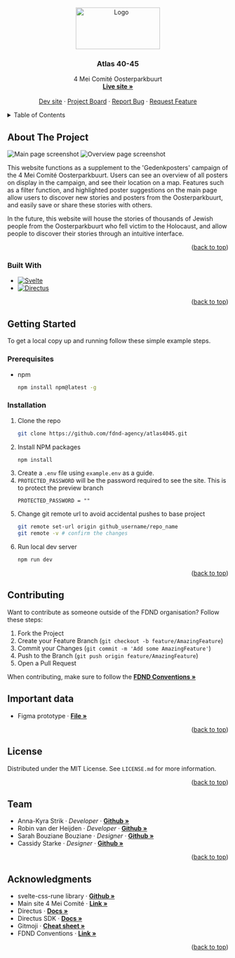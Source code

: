 <a id="readme-top"></a>

<!-- PROJECT LOGO -->
<br />
<div align="center">
  <a href="https://github.com/fdnd-agency/atlas4045">
    <img src="https://github.com/user-attachments/assets/723a654b-2c8a-4d17-bfe2-158f96616757" alt="Logo" width="192" height="95">
  </a>

  <h3 align="center">Atlas 40-45</h3>

  <p align="center">
    4 Mei Comité Oosterparkbuurt
    <br />
    <a href="https://atlas4045.agency.fdnd.nl/"><strong>Live site »</strong></a>
    <br />
    <br />
    <a href="https://atlas4045.dev.fdnd.nl/">Dev site</a>
    &middot;
    <a href="https://github.com/orgs/fdnd-agency/projects/67">Project Board</a>
    &middot;
    <a href="https://github.com/fdnd-agency/atlas4045/issues/new?template=bug_report.yml">Report Bug</a>
    &middot;
    <a href="https://github.com/fdnd-agency/atlas4045/issues/new?template=feature_request.md">Request Feature</a>
  </p>
</div>



<!-- TABLE OF CONTENTS -->
<details>
  <summary>Table of Contents</summary>
  <ol>
    <li>
      <a href="#about-the-project">About The Project</a>
      <ul>
        <li><a href="#built-with">Built With</a></li>
      </ul>
    </li>
    <li>
      <a href="#getting-started">Getting Started</a>
      <ul>
        <li><a href="#prerequisites">Prerequisites</a></li>
        <li><a href="#installation">Installation</a></li>
      </ul>
    </li>
    <li><a href="#contributing">Contributing</a></li>
    <li><a href="#license">License</a></li>
    <li><a href="#importend-data">Importend data</a></li>
    <li><a href="#team">Team</a></li>
    <li><a href="#acknowledgments">Acknowledgments</a></li>
  </ol>
</details>



<!-- ABOUT THE PROJECT -->
## About The Project

![Main page screenshot](https://github.com/user-attachments/assets/dd64e362-cb19-4d18-939d-2ba46aa7345e)
![Overview page screenshot](https://github.com/user-attachments/assets/a53830e2-51a8-4e02-8eba-1fbfbcb5353d)

This website functions as a supplement to the 'Gedenkposters' campaign of the 4 Mei Comité Oosterparkbuurt. Users can see an overview of all posters on display in the campaign, and see their location on a map. Features such as a filter function, and highlighted poster suggestions on the main page allow users to discover new stories and posters from the Oosterparkbuurt, and easily save or share these stories with others. 

In the future, this website will house the stories of thousands of Jewish people from the Oosterparkbuurt who fell victim to the Holocaust, and allow people to discover their stories through an intuitive interface.

<p align="right">(<a href="#readme-top">back to top</a>)</p>



### Built With

* [![Svelte][Svelte.dev]][Svelte-url]
* [![Directus][Directus.io]][Directus-url]

<!-- MARKDOWN LINKS & IMAGES -->
<!-- https://www.markdownguide.org/basic-syntax/#reference-style-links -->
[Svelte.dev]: https://img.shields.io/badge/Svelte-4A4A55?style=for-the-badge&logo=svelte&logoColor=FF3E00
[Svelte-url]: https://svelte.dev/
[Directus.io]: https://img.shields.io/badge/Directus-6644FF?style=for-the-badge&logo=directus&logoColor=white
[Directus-url]: https://directus.io

<p align="right">(<a href="#readme-top">back to top</a>)</p>



<!-- GETTING STARTED -->
## Getting Started

To get a local copy up and running follow these simple example steps.

### Prerequisites

* npm
  ```sh
  npm install npm@latest -g
  ```

### Installation

1. Clone the repo
   ```sh
   git clone https://github.com/fdnd-agency/atlas4045.git
   ```
2. Install NPM packages
   ```sh
   npm install
   ```
3. Create a `.env` file using `example.env` as a guide.
4. `PROTECTED_PASSWORD` will be the password required to see the site. This is to protect the preview branch
   ```env
   PROTECTED_PASSWORD = ""
   ```
5. Change git remote url to avoid accidental pushes to base project
   ```sh
   git remote set-url origin github_username/repo_name
   git remote -v # confirm the changes
   ```
6. Run local dev server
   ```sh
   npm run dev
   ```

<p align="right">(<a href="#readme-top">back to top</a>)</p>



<!-- CONTRIBUTING -->
## Contributing
Want to contribute as someone outside of the FDND organisation? Follow these steps:

1. Fork the Project
2. Create your Feature Branch (`git checkout -b feature/AmazingFeature`)
3. Commit your Changes (`git commit -m 'Add some AmazingFeature'`)
4. Push to the Branch (`git push origin feature/AmazingFeature`)
5. Open a Pull Request

When contributing, make sure to follow the <a href="https://github.com/fdnd-agency/.github/wiki/Conventions"><strong>FDND Conventions »</strong></a>

<!-- IMPORTEND DATA -->
## Important data
* Figma prototype · <a href="https://www.figma.com/design/bHh40tuxL1RjtEcWVJpZjF/Atlas-40-45?node-id=0-1&t=EaUPwnSQPBKCCWbI-1"><strong>File »</strong></a>
<!-- 
  * Design rationale · *insert design rationale » * 
  * Deskresearch · *insert deskresearch » * 
  * Fieldresearch · *insert fieldresearch » * 
--> 
<p align="right">(<a href="#readme-top">back to top</a>)</p>

<!-- LICENSE -->
## License

Distributed under the MIT License. See `LICENSE.md` for more information.

<p align="right">(<a href="#readme-top">back to top</a>)</p>


<!-- TEAM MEMBERS -->
## Team
- Anna-Kyra Strik · <i>Developer</i> · <a href="https://github.com/Anna-Kyra"><strong>Github »</strong></a>
- Robin van der Heijden · <i>Developer</i> · <a href="https://github.com/Robin1224"><strong>Github »</strong></a> 
- Sarah Bouziane Bouziane · <i>Designer</i> · <a href="https://github.com/saarrxb"><strong>Github »</strong></a>
- Cassidy Starke · <i>Designer</i> · <a href="https://github.com/CassidyStarke"><strong>Github »</strong></a>


<p align="right">(<a href="#readme-top">back to top</a>)</p>

<!-- ACKNOWLEDGMENTS -->
## Acknowledgments

* svelte-css-rune library · <a href="https://github.com/JanNitschke/svelte-css-rune"><strong>Github »</strong></a>
* Main site 4 Mei Comité · <a href="https://www.4meioosterpark.nl"><strong>Link »</strong></a>
* Directus · <a href="https://directus.io/docs/"><strong>Docs »</strong></a>
* Directus SDK · <a href="https://directus.io/docs/guides/connect/sdk"><strong>Docs »</strong></a>
* Gitmoji · <a href="https://gitmoji.dev/"><strong>Cheat sheet »</strong></a>
* FDND Conventions · <a href="https://github.com/fdnd-agency/.github/wiki/Conventions"><strong>Link »</strong></a>

<p align="right">(<a href="#readme-top">back to top</a>)</p>
